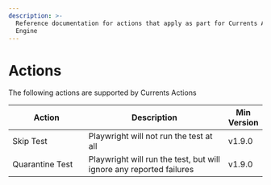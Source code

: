 ```yaml
---
description: >-
  Reference documentation for actions that apply as part for Currents Actions
  Engine
---
```


# Actions

The following actions are supported by Currents Actions

<table><thead><tr><th width="188">Action</th><th width="434">Description</th><th>Min Version</th></tr></thead><tbody><tr><td>Skip Test</td><td>Playwright will not run the test at all</td><td>v1.9.0</td></tr><tr><td>Quarantine Test</td><td>Playwright will run the test, but will ignore any reported failures</td><td>v1.9.0</td></tr></tbody></table>

